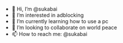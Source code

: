 - 👋 Hi, I’m @sukabai
- 👀 I’m interested in adblocking
- 🌱 I’m currently learning how to  use a pc
- 💞️ I’m looking to collaborate on world peace
- 📫 How to reach me: @sukabai

<!---
sukabai/sukabai is a ✨ special ✨ repository because its `README.md` (this file) appears on your GitHub profile.
You can click the Preview link to take a look at your changes.
--->
